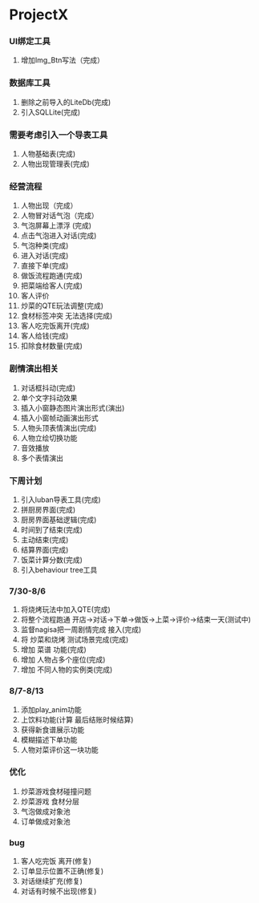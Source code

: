 # ProjectX
### UI绑定工具
1. 增加Img_Btn写法（完成）

### 数据库工具
1. 删除之前导入的LiteDb(完成)
2. 引入SQLLite(完成)

### 需要考虑引入一个导表工具
1. 人物基础表(完成)
2. 人物出现管理表(完成)

### 经营流程
1. 人物出现（完成）
2. 人物冒对话气泡（完成）
3. 气泡屏幕上漂浮 (完成)
4. 点击气泡进入对话(完成)
5. 气泡种类(完成)
6. 进入对话(完成)
7. 直接下单(完成)
8. 做饭流程跑通(完成)
9. 把菜端给客人(完成)
10. 客人评价
11. 炒菜的QTE玩法调整(完成)
12. 食材标签冲突 无法选择(完成)
13. 客人吃完饭离开(完成)
14. 客人给钱(完成)
15. 扣除食材数量(完成)

### 剧情演出相关
1. 对话框抖动(完成)
2. 单个文字抖动效果
3. 插入小窗静态图片演出形式(演出)
4. 插入小窗帧动画演出形式
5. 人物头顶表情演出(完成)
6. 人物立绘切换功能
7. 音效播放
8. 多个表情演出


### 下周计划
1. 引入luban导表工具(完成)
3. 拼厨房界面(完成)
4. 厨房界面基础逻辑(完成)
5. 时间到了结束(完成)
6. 主动结束(完成)
7. 结算界面(完成)
8. 饭菜计算分数(完成)
9. 引入behaviour tree工具

### 7/30-8/6
1. 将烧烤玩法中加入QTE(完成)
2. 将整个流程跑通 开店->对话->下单->做饭->上菜->评价->结束一天(测试中)
3. 监督nagisa把一周剧情完成 接入(完成)
4. 将 炒菜和烧烤 测试场景完成(完成)
5. 增加 菜谱 功能(完成)
6. 增加 人物占多个座位(完成)
7. 增加 不同人物的实例类(完成)

### 8/7-8/13
1. 添加play_anim功能
2. 上饮料功能(计算 最后结账时候结算)
3. 获得新食谱展示功能
4. 模糊描述下单功能
5. 人物对菜评价这一块功能

### 优化
1. 炒菜游戏食材碰撞问题
2. 炒菜游戏 食材分层
3. 气泡做成对象池
4. 订单做成对象池

### bug
1. 客人吃完饭 离开(修复)
3. 订单显示位置不正确(修复)
4. 对话继续扩充(修复)
5. 对话有时候不出现(修复)

